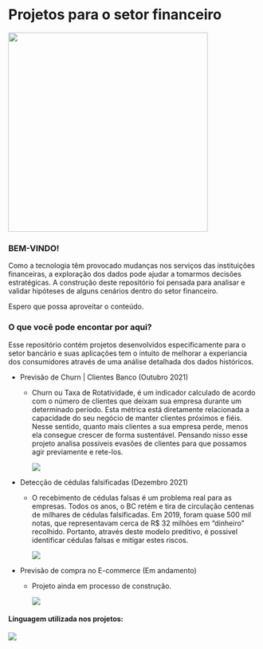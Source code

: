 # Projetos para o setor financeiro
<div>
<img width=400, hitgh=600 src="https://elguardian.cr/wp-content/uploads/2021/04/bancos-clientes.jpg">
</div>

### BEM-VINDO!

Como a tecnologia têm provocado mudanças nos serviços das instituições financeiras, a exploração dos dados pode ajudar a tomarmos decisões estratégicas. 
A construção deste repositório foi pensada para analisar e validar hipóteses de alguns cenários dentro do setor financeiro. 

Espero que possa aproveitar o conteúdo.


### O que você pode encontar por aqui?

Esse repositório contém projetos desenvolvidos especificamente para o setor bancário e suas aplicações tem o intuito de melhorar a experiancia dos consumidores através de uma análise detalhada dos dados históricos.
 
- Previsão de Churn | Clientes Banco   (Outubro 2021)


  -  Churn ou Taxa de Rotatividade, é um indicador calculado de acordo com o número de clientes que deixam sua empresa durante um determinado período. Esta métrica está diretamente relacionada a capacidade do seu negócio de manter clientes próximos e fiéis.
Nesse sentido, quanto mais clientes a sua empresa perde, menos ela consegue crescer de forma sustentável. Pensando nisso esse projeto analisa possiveis evasões de clientes para que possamos agir previamente e rete-los.

       [![](https://img.shields.io/badge/-Abrir_Projeto-5276f2)](https://github.com/Yasmcor/Projetos-setor-financeiro/blob/main/Previs%C3%A3o%20de%20Churn%20%7C%20Clientes%20Banco.py)

- Detecção de cédulas falsificadas  (Dezembro 2021)

  - O recebimento de cédulas falsas é um problema real para as empresas. Todos os anos, o BC retém e tira de circulação centenas de milhares de cédulas falsificadas. Em 2019, foram quase 500 mil notas, que representavam cerca de R$ 32 milhões em “dinheiro” recolhido. Portanto, através deste modelo preditivo, é possivel identificar cédulas falsas e mitigar estes riscos.

 
       [![](https://img.shields.io/badge/-Abrir_Projeto-5276f2)](https://github.com/Yasmcor/Projetos-setor-financeiro/blob/main/Detec%C3%A7%C3%A3o%20de%20c%C3%A9dulas%20falsificadas.py)


- Previsão de compra no E-commerce (Em andamento)

  - Projeto ainda em processo de construção. 
 
 
       [![](https://img.shields.io/badge/-Abrir_Projeto-5276f2)]()
   
<div>
 
#### Linguagem utilizada nos projetos:
[![](https://img.shields.io/badge/-Python-14354C)]()
</div>
